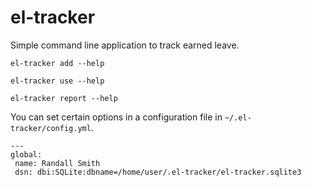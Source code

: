 el-tracker
==========

Simple command line application to track earned leave.

`el-tracker add --help`

`el-tracker use --help`

`el-tracker report --help`

You can set certain options in a configuration file in
`~/.el-tracker/config.yml`.

    ---
	global:
	 name: Randall Smith
     dsn: dbi:SQLite:dbname=/home/user/.el-tracker/el-tracker.sqlite3


